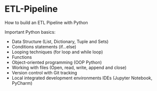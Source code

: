 # ETL-Pipeline
How to build an ETL Pipeline with Python 

Important Python basics:
- Data Structure (List, Dictionary, Tuple and Sets)
- Conditions statements (if...else)
- Looping techniques (for loop and while loop)
- Functions
- Object-oriented programming (OOP Python)
- Working with files (Open, read, write, append and close)
- Version control with Git tracking
- Local integrated development environments IDEs (Jupyter Notebook, PyCharm)
